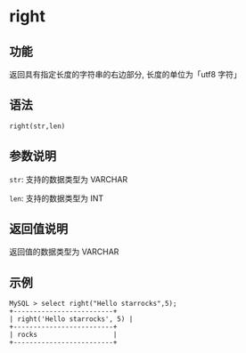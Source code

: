 # right

## 功能

返回具有指定长度的字符串的右边部分, 长度的单位为「utf8 字符」

## 语法

```Haskell
right(str,len)
```

## 参数说明

`str`: 支持的数据类型为 VARCHAR

`len`: 支持的数据类型为 INT

## 返回值说明

返回值的数据类型为 VARCHAR

## 示例

```Plain Text
MySQL > select right("Hello starrocks",5);
+-------------------------+
| right('Hello starrocks', 5) |
+-------------------------+
| rocks                   |
+-------------------------+
```
